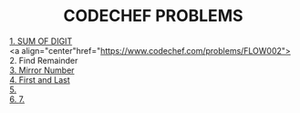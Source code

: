 <h1 align="center">CODECHEF PROBLEMS</h1>

<a align="center" href="https://www.codechef.com/problems/FLOW006"> 1. SUM OF DIGIT</a><br>
<a align="center"href="https://www.codechef.com/problems/FLOW002"> 2. Find Remainder </a><br>
<a href="https://www.codechef.com/problems/START01"> 3. Mirror Number </a><br>
<a href="https://www.codechef.com/problems/FLOW004"> 4. First and Last</a><br>
<a href=""> 5. </a><br>
<a href=""> 6. </a>
<a href=""> 7. </a>
